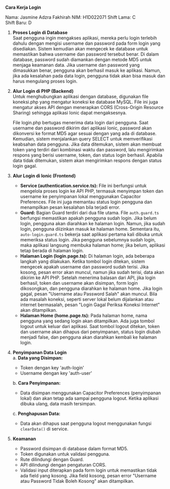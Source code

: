 **Cara Kerja Login**

Nama: Jasmine Adzra Fakhirah
NIM: H1D022071
Shift Lama: C  
Shift Baru: D  

1. **Proses Login di Database**  
   Saat pengguna ingin mengakses aplikasi, mereka perlu login terlebih dahulu dengan mengisi username dan password pada form login yang disediakan. Sistem kemudian akan mengecek ke database untuk memastikan bahwa username dan password tersebut benar. Di dalam database, password sudah diamankan dengan metode MD5 untuk menjaga keamanan data. Jika username dan password yang dimasukkan benar, pengguna akan berhasil masuk ke aplikasi. Namun, jika ada kesalahan pada data login, pengguna tidak akan bisa masuk dan harus mengulang proses login.

2. **Alur Login di PHP (Backend)**  
   Untuk menghubungkan aplikasi dengan database, digunakan file koneksi.php yang mengatur koneksi ke database MySQL. File ini juga mengatur akses API dengan menerapkan CORS (Cross-Origin Resource Sharing) sehingga aplikasi Ionic dapat mengaksesnya.

   File login.php bertugas menerima data login dari pengguna. Saat username dan password dikirim dari aplikasi Ionic, password akan dikonversi ke format MD5 agar sesuai dengan yang ada di database. Kemudian, sistem menjalankan query SELECT untuk memverifikasi keabsahan data pengguna. Jika data ditemukan, sistem akan membuat token yang terdiri dari kombinasi waktu dan password, lalu mengirimkan respons yang berisi username, token, dan status login berhasil. Apabila data tidak ditemukan, sistem akan mengirimkan respons dengan status login gagal.

3. **Alur Login di Ionic (Frontend)**  
   - **Service (authentication.service.ts):** File ini berfungsi untuk mengelola proses login ke API PHP, termasuk menyimpan token dan username ke penyimpanan lokal menggunakan Capacitor Preferences. File ini juga memantau status login pengguna dan menampilkan pesan kesalahan bila terjadi error.
   - **Guard:** Bagian Guard terdiri dari dua file utama. File `auth.guard.ts` berfungsi memastikan apakah pengguna sudah login. Jika belum login, pengguna akan diarahkan ke halaman login. Namun, jika sudah login, pengguna diizinkan masuk ke halaman home. Sementara itu, `auto-login.guard.ts` bekerja saat aplikasi pertama kali dibuka untuk memeriksa status login. Jika pengguna sebelumnya sudah login, maka aplikasi langsung membuka halaman home; jika belum, aplikasi tetap berada di halaman login.
   - **Halaman Login (login.page.ts):** Di halaman login, ada beberapa langkah yang dilakukan. Ketika tombol login ditekan, sistem mengecek apakah username dan password sudah terisi. Jika kosong, pesan error akan muncul, namun jika sudah terisi, data akan dikirim ke API PHP. Setelah menerima balasan dari API, jika login berhasil, token dan username akan disimpan, form login dikosongkan, dan pengguna diarahkan ke halaman home. Jika login gagal, pesan "Username atau Password Salah" akan muncul. Bila ada masalah koneksi, seperti server lokal belum dijalankan atau internet bermasalah, pesan "Login Gagal Periksa Koneksi Internet" akan ditampilkan.
   - **Halaman Home (home.page.ts):** Pada halaman home, nama pengguna yang sedang login akan ditampilkan. Ada juga tombol logout untuk keluar dari aplikasi. Saat tombol logout ditekan, token dan username akan dihapus dari penyimpanan, status login diubah menjadi false, dan pengguna akan diarahkan kembali ke halaman login.

4. **Penyimpanan Data Login**  
   a. **Data yang Disimpan:**  
      - Token dengan key 'auth-login'  
      - Username dengan key 'auth-user'  

   b. **Cara Penyimpanan:**  
      - Data disimpan menggunakan Capacitor Preferences (penyimpanan lokal) dan akan tetap ada sampai pengguna logout. Ketika aplikasi dibuka ulang, data masih tersimpan.  

   c. **Penghapusan Data:**  
      - Data akan dihapus saat pengguna logout menggunakan fungsi `clearData()` di service.

5. **Keamanan**  
   - Password disimpan di database dalam format MD5.
   - Token digunakan untuk validasi pengguna.
   - Rute dilindungi dengan Guard.
   - API dilindungi dengan pengaturan CORS.
   - Validasi input diterapkan pada form login untuk memastikan tidak ada field yang kosong. Jika field kosong, pesan error "Username atau Password Tidak Boleh Kosong" akan ditampilkan.
